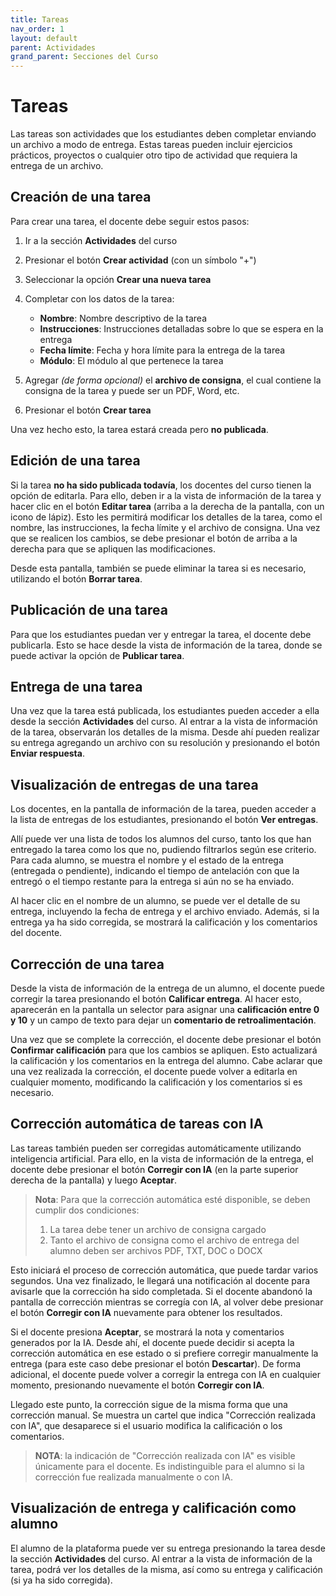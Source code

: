 ```yaml
---
title: Tareas
nav_order: 1
layout: default
parent: Actividades
grand_parent: Secciones del Curso
---
```


# Tareas

Las tareas son actividades que los estudiantes deben completar enviando un archivo a modo de entrega. Estas tareas pueden incluir ejercicios prácticos, proyectos o cualquier otro tipo de actividad que requiera la entrega de un archivo.

## Creación de una tarea

Para crear una tarea, el docente debe seguir estos pasos:

1. Ir a la sección **Actividades** del curso  
2. Presionar el botón **Crear actividad** (con un símbolo "+")  
3. Seleccionar la opción **Crear una nueva tarea**  
4. Completar con los datos de la tarea:  
   - **Nombre**: Nombre descriptivo de la tarea  
   - **Instrucciones**: Instrucciones detalladas sobre lo que se espera en la entrega  
   - **Fecha límite**: Fecha y hora límite para la entrega de la tarea  
   - **Módulo**: El módulo al que pertenece la tarea  

   <!-- TODO: Agregar imagen de la pantalla de creación de una tarea -->

5. Agregar _(de forma opcional)_ el **archivo de consigna**, el cual contiene la consigna de la tarea y puede ser un PDF, Word, etc.  
6. Presionar el botón **Crear tarea**

Una vez hecho esto, la tarea estará creada pero **no publicada**.

## Edición de una tarea

Si la tarea **no ha sido publicada todavía**, los docentes del curso tienen la opción de editarla. Para ello, deben ir a la vista de información de la tarea y hacer clic en el botón **Editar tarea** (arriba a la derecha de la pantalla, con un icono de lápiz). Esto les permitirá modificar los detalles de la tarea, como el nombre, las instrucciones, la fecha límite y el archivo de consigna. Una vez que se realicen los cambios, se debe presionar el botón de arriba a la derecha para que se apliquen las modificaciones.

Desde esta pantalla, también se puede eliminar la tarea si es necesario, utilizando el botón **Borrar tarea**.

<!-- TODO: Agregar imagen de la pantalla de edición de una tarea -->

## Publicación de una tarea

Para que los estudiantes puedan ver y entregar la tarea, el docente debe publicarla. Esto se hace desde la vista de información de la tarea, donde se puede activar la opción de **Publicar tarea**.

<!-- TODO: Agregar imagen de la pantalla de información de una tarea, mostrando el botón de Publicar tarea -->

## Entrega de una tarea

Una vez que la tarea está publicada, los estudiantes pueden acceder a ella desde la sección **Actividades** del curso. Al entrar a la vista de información de la tarea, observarán los detalles de la misma. Desde ahí pueden realizar su entrega agregando un archivo con su resolución y presionando el botón **Enviar respuesta**.

<!-- TODO: Agregar imagen de la pantalla de información de una tarea (vista alumno), mostrando el botón de Entregar tarea -->

## Visualización de entregas de una tarea

Los docentes, en la pantalla de información de la tarea, pueden acceder a la lista de entregas de los estudiantes, presionando el botón **Ver entregas**.

<!-- TODO: Agregar imagen de la pantalla de información de una tarea, mostrando el botón de Ver entregas -->

Allí puede ver una lista de todos los alumnos del curso, tanto los que han entregado la tarea como los que no, pudiendo filtrarlos según ese criterio. Para cada alumno, se muestra el nombre y el estado de la entrega (entregada o pendiente), indicando el tiempo de antelación con que la entregó o el tiempo restante para la entrega si aún no se ha enviado.

<!-- TODO: Agregar imagen de la pantalla de entregas de una tarea, mostrando la lista de alumnos y sus estados -->

Al hacer clic en el nombre de un alumno, se puede ver el detalle de su entrega, incluyendo la fecha de entrega y el archivo enviado. Además, si la entrega ya ha sido corregida, se mostrará la calificación y los comentarios del docente.

<!-- TODO: Agregar imagen de la pantalla de información de una entrega -->

## Corrección de una tarea

Desde la vista de información de la entrega de un alumno, el docente puede corregir la tarea presionando el botón **Calificar entrega**. Al hacer esto, aparecerán en la pantalla un selector para asignar una **calificación entre 0 y 10** y un campo de texto para dejar un **comentario de retroalimentación**.

<!-- TODO: Agregar imagen de la pantalla de corrección de una entrega, mostrando el selector de calificación y el campo de comentarios -->

Una vez que se complete la corrección, el docente debe presionar el botón **Confirmar calificación** para que los cambios se apliquen. Esto actualizará la calificación y los comentarios en la entrega del alumno. Cabe aclarar que una vez realizada la corrección, el docente puede volver a editarla en cualquier momento, modificando la calificación y los comentarios si es necesario.

## Corrección automática de tareas con IA

Las tareas también pueden ser corregidas automáticamente utilizando inteligencia artificial. Para ello, en la vista de información de la entrega, el docente debe presionar el botón **Corregir con IA** (en la parte superior derecha de la pantalla) y luego **Aceptar**.

<!-- TODO: Agregar imagen de la pantalla de corrección de una entrega, mostrando el botón de Corregir con IA y el modal -->

 > **Nota**: Para que la corrección automática esté disponible, se deben cumplir dos condiciones:
>
> 1. La tarea debe tener un archivo de consigna cargado
> 2. Tanto el archivo de consigna como el archivo de entrega del alumno deben ser archivos PDF, TXT, DOC o DOCX

Esto iniciará el proceso de corrección automática, que puede tardar varios segundos. Una vez finalizado, le llegará una notificación al docente para avisarle que la corrección ha sido completada. Si el docente abandonó la pantalla de corrección mientras se corregía con IA, al volver debe presionar el botón **Corregir con IA** nuevamente para obtener los resultados.

<!-- TODO: Agregar imagen de la pantalla de corrección de una entrega, mostrando el modal que se muestra cuando termina la corrección con IA -->

Si el docente presiona **Aceptar**, se mostrará la nota y comentarios generados por la IA. Desde ahí, el docente puede decidir si acepta la corrección automática en ese estado o si prefiere corregir manualmente la entrega (para este caso debe presionar el botón **Descartar**). De forma adicional, el docente puede volver a corregir la entrega con IA en cualquier momento, presionando nuevamente el botón **Corregir con IA**.

Llegado este punto, la corrección sigue de la misma forma que una corrección manual. Se muestra un cartel que indica "Corrección realizada con IA", que desaparece si el usuario modifica la calificación o los comentarios.

> **NOTA**: la indicación de "Corrección realizada con IA" es visible únicamente para el docente. Es indistinguible para
el alumno si la corrección fue realizada manualmente o con IA.

## Visualización de entrega y calificación como alumno

El alumno de la plataforma puede ver su entrega presionando la tarea desde la sección **Actividades** del curso. Al entrar a la vista de información de la tarea, podrá ver los detalles de la misma, así como su entrega y calificación (si ya ha sido corregida).

<!-- TODO: Agregar imagen de la pantalla de información de una tarea (vista alumno), mostrando la entrega y calificación -->
